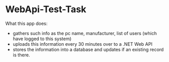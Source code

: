 # WebApi-Test-Task
What this app does:
-  gathers such info as the pc name, manufacturer, list of users (which have logged to this system)
- uploads this information every 30 minutes over to a .NET Web API
- stores the information into a database and updates if an existing record is there.
